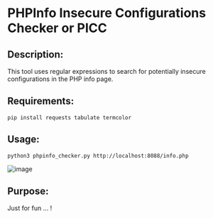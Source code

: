 # PHPInfo Insecure Configurations Checker or PICC 

## Description:

This tool uses regular expressions to search for potentially insecure configurations in the PHP info page.

## Requirements:

```
pip install requests tabulate termcolor
```

## Usage:

```
python3 phpinfo_checker.py http://localhost:8088/info.php
```

![image](https://user-images.githubusercontent.com/84577967/208265423-ba57f990-576d-4905-9a98-441635cfc73e.png)

## Purpose:

Just for fun ... !
